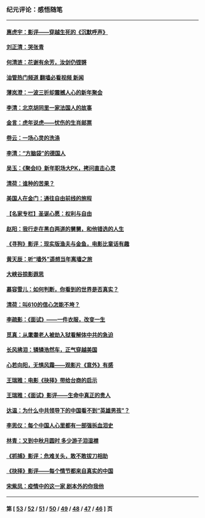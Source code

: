 ### 纪元评论：感悟随笔
---
#### [惠虎宇：影评——穿越生死的《沉默呼声》](../../pages/nsc1035/n13516514.md?01260330) 
#### [刘正清：哭张青](../../pages/nsc1035/n13509328.md?01260330) 
#### [何清涟：花谢有余芳，汝剑仍铿锵](../../pages/nsc1035/n13507378.md?01260330) 
#### [油管热门频道 翻墙必看视频 新闻](ok?01260330)
#### [薄岚澄：一波三折却震撼人心的新年聚会](../../pages/nsc1035/n13506511.md?01260330) 
#### [李清：北京胡同里一家法国人的故事](../../pages/nsc1035/n13502266.md?01260330) 
#### [金言：虎年说虎——忧伤的生肖邮票](../../pages/nsc1035/n13500542.md?01260330) 
#### [卷云：一场心灵的洗涤](../../pages/nsc1035/n13499041.md?01260330) 
#### [李清：“方脑袋”的德国人](../../pages/nsc1035/n13486826.md?01260330) 
#### [吴玉：《聚会Ⅱ》新年职场大PK，拷问直击心灵](../../pages/nsc1035/n13482329.md?01260330) 
#### [清荷：谁种的苦果？](../../pages/nsc1035/n13470084.md?01260330) 
#### [美国人在金门：通往自由前线的旅程](../../pages/nsc1035/n13453438.md?01260330) 
#### [【名家专栏】圣诞心愿：权利与自由](../../pages/nsc1035/n13453241.md?01260330) 
#### [赵阳：我行走在黑白两道的舅舅，和他错选的人生](../../pages/nsc1035/n13438837.md?01260330) 
#### [《寻狗》影评：现实版渔夫与金鱼，电影比童话有趣](../../pages/nsc1035/n13389805.md?01260330) 
#### [黄天辰：听“墙外”遥想当年离墙之旅](../../pages/nsc1035/n13377229.md?01260330) 
#### [大峡谷掠影遐思](../../pages/nsc1035/n13354743.md?01260330) 
#### [慕容雪儿：如何判断，你看到的世界是否真实？](../../pages/nsc1035/n13332569.md?01260330) 
#### [清荷：叫610的信心怎能不垮？](../../pages/nsc1035/n13304848.md?01260330) 
#### [李疏影：《面试》——一件衣服，改变一生](../../pages/nsc1035/n13292494.md?01260330) 
#### [觅真：从耄耋老人被劫入狱看解体中共的急迫](../../pages/nsc1035/n13284545.md?01260330) 
#### [长风拂泪：辚辚浩然车，正气穿越美国](../../pages/nsc1035/n13284280.md?01260330) 
#### [心若向阳，无惧风霜——观影片《意外》有感](../../pages/nsc1035/n13275318.md?01260330) 
#### [王瑞雅：电影《抉择》带给台商的启示](../../pages/nsc1035/n13274064.md?01260330) 
#### [王瑞雅：《面试》影评——生命中真正的贵人](../../pages/nsc1035/n13260528.md?01260330) 
#### [达温：为什么中共领导下的中国看不到“英雄男孩”？](../../pages/nsc1035/n13257099.md?01260330) 
#### [李思仪：每个中国人心里都有一部强拆血泪史](../../pages/nsc1035/n13249632.md?01260330) 
#### [林青：又到中秋月圆时 多少游子泪湿襟](../../pages/nsc1035/n13245916.md?01260330) 
#### [《抓捕》影评：危难关头，敢不敢拔刀相助](../../pages/nsc1035/n13244251.md?01260330) 
#### [《抉择》影评——每个情节都来自真实的中国](../../pages/nsc1035/n13242564.md?01260330) 
#### [宋紫凤：疫情中的这一家 剧本外的你我他](../../pages/nsc1035/n13242358.md?01260330) 

---
#### 第 [ [53](./53.md?01260330) / [52](./52.md?01260330) / [51](./51.md?01260330) / [50](./50.md?01260330) / [49](./49.md?01260330) / [48](./48.md?01260330) / [47](./47.md?01260330) / [46](./46.md?01260330) ] 页
